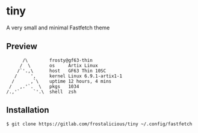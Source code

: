 # tiny

A very small and minimal Fastfetch theme

## Preview

```
      /\        frosty@gf63-thin
     /  \       os     Artix Linux
    /`'.,\      host   GF63 Thin 10SC
   /     ',     kernel Linux 6.9.1-artix1-1
  /      ,`\    uptime 12 hours, 4 mins
 /   ,.'`.  \   pkgs   1034
/.,'`     `'.\  shell  zsh
```

## Installation

```
$ git clone https://gitlab.com/frostalicious/tiny ~/.config/fastfetch
```
